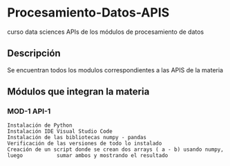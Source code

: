 # Procesamiento-Datos-APIS
curso data sciences APIs de los módulos de procesamiento de datos

## Descripción

Se encuentran todos los modulos correspondientes a las APIS de la materia

## Módulos que integran la materia

### MOD-1 API-1 
    Instalación de Python
    Instalación IDE Visual Studio Code
    Instalación de las bibliotecas numpy - pandas
    Verificación de las versiones de todo lo instalado
    Creación de un script donde se crean dos arrays ( a - b) usando numpy, luego           sumar ambos y mostrando el resultado


